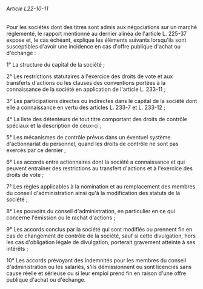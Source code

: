 ###### Article L22-10-11

Pour les sociétés dont des titres sont admis aux négociations sur un marché réglementé, le rapport mentionné au dernier alinéa de l'article L. 225-37 expose et, le cas échéant, explique les éléments suivants lorsqu'ils sont susceptibles d'avoir une incidence en cas d'offre publique d'achat ou d'échange :

1° La structure du capital de la société ;

2° Les restrictions statutaires à l'exercice des droits de vote et aux transferts d'actions ou les clauses des conventions portées à la connaissance de la société en application de l'article L. 233-11 ;

3° Les participations directes ou indirectes dans le capital de la société dont elle a connaissance en vertu des articles L. 233-7 et L. 233-12 ;

4° La liste des détenteurs de tout titre comportant des droits de contrôle spéciaux et la description de ceux-ci ;

5° Les mécanismes de contrôle prévus dans un éventuel système d'actionnariat du personnel, quand les droits de contrôle ne sont pas exercés par ce dernier ;

6° Les accords entre actionnaires dont la société a connaissance et qui peuvent entraîner des restrictions au transfert d'actions et à l'exercice des droits de vote ;

7° Les règles applicables à la nomination et au remplacement des membres du conseil d'administration ainsi qu'à la modification des statuts de la société ;

8° Les pouvoirs du conseil d'administration, en particulier en ce qui concerne l'émission ou le rachat d'actions ;

9° Les accords conclus par la société qui sont modifiés ou prennent fin en cas de changement de contrôle de la société, sauf si cette divulgation, hors les cas d'obligation légale de divulgation, porterait gravement atteinte à ses intérêts ;

10° Les accords prévoyant des indemnités pour les membres du conseil d'administration ou les salariés, s'ils démissionnent ou sont licenciés sans cause réelle et sérieuse ou si leur emploi prend fin en raison d'une offre publique d'achat ou d'échange.

